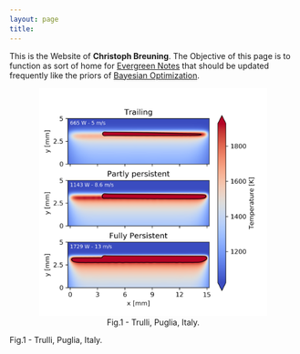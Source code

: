 ```yaml
---
layout: page
title: 
---
```


This is the Website of **Christoph Breuning**. The Objective of this page is to function as sort of home for [Evergreen Notes](https://notes.andymatuschak.org/Evergreen_notes) that should be updated frequently like the priors of [Bayesian Optimization](https://en.wikipedia.org/wiki/Bayesian_optimization).



<center>
<figure>
  <img src="https://github.com/theexitstrategy/theexitstrategy.github.io/blob/master/imgs/Persistence_133.png?raw=true" alt="Trulli" style="width:400px">
  <figcaption>Fig.1 - Trulli, Puglia, Italy.</figcaption>
</figure>
</center>

 <figcaption>Fig.1 - Trulli, Puglia, Italy.</figcaption>